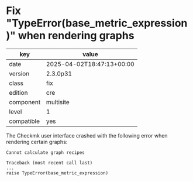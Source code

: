 [//]: # (werk v2)
# Fix "TypeError(base_metric_expression)" when rendering graphs

key        | value
---------- | ---
date       | 2025-04-02T18:47:13+00:00
version    | 2.3.0p31
class      | fix
edition    | cre
component  | multisite
level      | 1
compatible | yes

The Checkmk user interface crashed with the following error when rendering certain graphs:
```
Cannot calculate graph recipes

Traceback (most recent call last)
...
raise TypeError(base_metric_expression)
```
